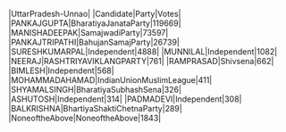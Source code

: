  
|UttarPradesh-Unnao|
|Candidate|Party|Votes|
|PANKAJGUPTA|BharatiyaJanataParty|119669|
|MANISHADEEPAK|SamajwadiParty|73597|
|PANKAJTRIPATHI|BahujanSamajParty|26739|
|SURESHKUMARPAL|Independent|4888|
|MUNNILAL|Independent|1082|
|NEERAJ|RASHTRIYAVIKLANGPARTY|761|
|RAMPRASAD|Shivsena|662|
|BIMLESH|Independent|568|
|MOHAMMADAHAMAD|IndianUnionMuslimLeague|411|
|SHYAMALSINGH|BharatiyaSubhashSena|326|
|ASHUTOSH|Independent|314|
|PADMADEVI|Independent|308|
|BALKRISHNA|BhartiyaShaktiChetnaParty|289|
|NoneoftheAbove|NoneoftheAbove|1843|
